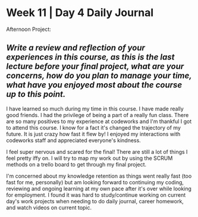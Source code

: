 # Week 11 | Day 4 Daily Journal

Afternoon Project: 

## *Write a review and reflection of your experiences in this course, as this is the last lecture before your final project, what are your concerns, how do you plan to manage your time, what have you enjoyed most about the course up to this point.*
I have learned so much during my time in this course. I have made really good friends. I had the privilege of being a part of a really fun class. There are so many positives to my experience at codeworks and I'm thankful I got to attend this course. I know for a fact it's changed the trajectory of my future. It is just crazy how fast it flew by! I enjoyed my interactions with codeworks staff and appreciated everyone's kindness.

I feel super nervous and scared for the final! There are still a lot of things I feel pretty iffy on. I will try to map my work out by using the SCRUM methods on a trello board to get through my final project. 

I'm concerned about my knowledge retention as things went really fast (too fast for me, personally) but am looking forward to continuing my coding, reviewing and ongoing learning at my own pace after it's over while looking for employment. I found it was hard to study/continue working on current day's work projects when needing to do daily journal, career homework, and watch videos on current topic. 

